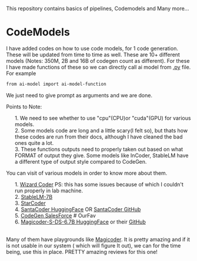 This repository contains basics of pipelines, Codemodels and Many more...

# CodeModels
I have added codes on how to use code models, for 1 code generation. These will be updated from time to time as well.
These are 10+ different models (Notes: 350M, 2B and 16B of codegen count as different). For these I have made functions of these so we can directly call ai model from <a href="https://docs.python.org/3/">.py</a> file. For example
```bash
from ai-model import ai-model-function
```
We just need to give prompt as arguments and we are done. <br>

Points to Note:
<ol>
1. We need to see whether to use "cpu"(CPU)or "cuda"(GPU) for various models.<br>
2. Some models code are long and a little scary(I felt so), but thats how these codes are run from their docs, although I have cleaned the bad ones quite a lot.<br>
3. These functions outputs need to properly taken out based on what FORMAT of output they give. Some models like InCoder, StableLM have a different type of output style compared to CodeGen.<br>
</ol>
You can visit of various models in order to know more about them. 
<ol>
1. <a href="https://github.com/nlpxucan/WizardLM/blob/main/WizardCoder/src/inference_wizardcoder.py"> Wizard Coder</a>  PS: this has some issues because of which I couldn't run properly in lab machine.<br>
2. <a href="https://github.com/Stability-AI/StableLM"> StableLM-7B</a><br>
3. <a href="https://github.com/bigcode-project/starcoder"> StarCoder  </a><br>
4. <a href="https://huggingface.co/bigcode/santacoder"> SantaCoder HuggingFace</a> OR <a href="https://github.com/bigcode-project/Megatron-LM"> SantaCoder GitHub </a><br>
5. <a href="https://github.com/salesforce/CodeGen"> CodeGen SalesForce</a> # OurFav<br>
6. <a href="https://huggingface.co/ise-uiuc/Magicoder-S-DS-6.7B"> Magicoder-S-DS-6.7B HuggingFace</a> or their <a href=https://github.com/ise-uiuc/magicoder/> GitHub </a><br>
</ol><br>
Many of them have playgrounds like <a href="https://huggingface.co/spaces/ise-uiuc/Magicoder-S-DS-6.7B"> Magicoder</a>. It is pretty amazing and if it is not usable in our system ( which will figure It out), we can for the time being, use this in place. PRETTY amazing reviews for this one!<br>
